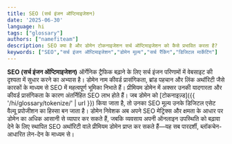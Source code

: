 ```yaml
---
title: SEO (सर्च इंजन ऑप्टिमाइजेशन)
date: '2025-06-30'
language: hi
tags: ["glossary"]
authors: ["namefiteam"]
description: SEO क्या है और डोमेन टोकनाइजेशन सर्च ऑप्टिमाइजेशन को कैसे प्रभावित करता है?
keywords: ["SEO","सर्च इंजन ऑप्टिमाइजेशन","डोमेन मूल्य","सर्च रैंकिंग","डिजिटल मार्केटिंग"]
---
```


**SEO (सर्च इंजन ऑप्टिमाइजेशन)** ऑर्गेनिक ट्रैफिक बढ़ाने के लिए सर्च इंजन परिणामों में वेबसाइट की दृश्यता में सुधार करने का अभ्यास है। डोमेन नाम कीवर्ड प्रासंगिकता, ब्रांड पहचान और लिंक अथॉरिटी जैसे कारकों के माध्यम से SEO में महत्वपूर्ण भूमिका निभाते हैं। प्रीमियम डोमेन में अक्सर उनकी यादगारता और कीवर्ड प्रासंगिकता के कारण अंतर्निहित SEO लाभ होते हैं। जब डोमेन को [टोकनाइज़्ड]({{ '/hi/glossary/tokenize/' | url }}) किया जाता है, तो उनका SEO मूल्य उनके डिजिटल एसेट वैल्यू प्रपोजीशन का हिस्सा बन जाता है। डोमेन निवेशक अब अपने SEO मेट्रिक्स और क्षमता के आधार पर डोमेन का अधिक आसानी से व्यापार कर सकते हैं, जबकि व्यवसाय अपनी ऑनलाइन उपस्थिति को बढ़ावा देने के लिए स्थापित SEO अथॉरिटी वाले प्रीमियम डोमेन प्राप्त कर सकते हैं—यह सब पारदर्शी, ब्लॉकचेन-आधारित लेन-देन के माध्यम से।